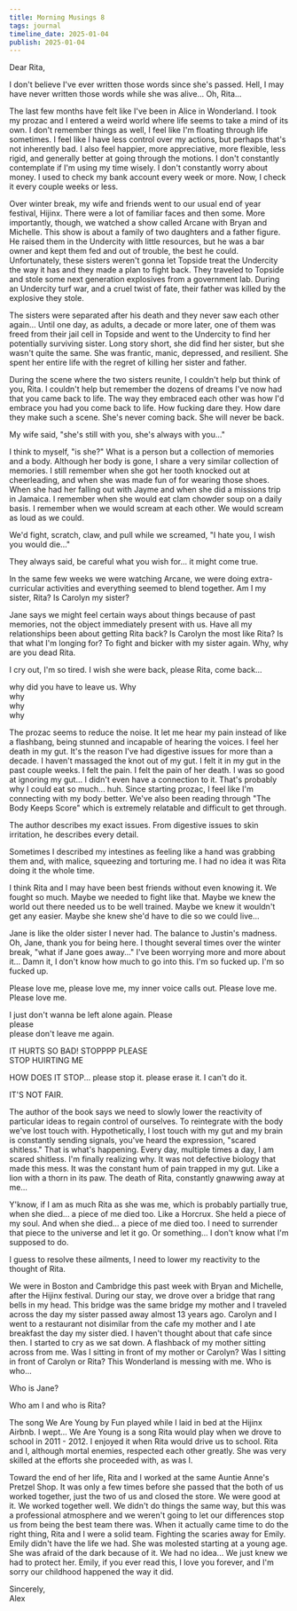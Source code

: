 ```yaml
---
title: Morning Musings 8
tags: journal
timeline_date: 2025-01-04
publish: 2025-01-04
---
```


Dear Rita,

I don't believe I've ever written those words since she's passed. Hell, I may have never written those words while she was alive... Oh, Rita...

The last few months have felt like I've been in Alice in Wonderland. I took my prozac and I entered a weird world where life seems to take a mind of its own.
I don't remember things as well, I feel like I'm floating through life sometimes. I feel like I have less control over my actions, but perhaps that's not
inherently bad. I also feel happier, more appreciative, more flexible, less rigid, and generally better at going through the motions. I don't constantly contemplate
if I'm using my time wisely. I don't constantly worry about money. I used to check my bank account every week or more. Now, I check it every couple weeks or less.

Over winter break, my wife and friends went to our usual end of year festival, Hijinx. There were a lot of familiar faces and then some. More importantly, though,
we watched a show called Arcane with Bryan and Michelle. This show is about a family of two daughters and a father figure. He raised them in the Undercity with little resources,
but he was a bar owner and kept them fed and out of trouble, the best he could. Unfortunately, these sisters weren't gonna let Topside treat the Undercity the way it has
and they made a plan to fight back. They traveled to Topside and stole some next generation explosives from a government lab. During an Undercity turf war, 
and a cruel twist of fate, their father was killed by the explosive they stole.

The sisters were separated after his death and they never saw each other again... Until one day, as adults, a decade or more later, 
one of them was freed from their jail cell in Topside and went to the Undercity to find her potentially surviving sister. Long story short, she did find her sister, but
she wasn't quite the same. She was frantic, manic, depressed, and resilient. She spent her entire life with the regret of killing her sister and father.

During the scene where the two sisters reunite, I couldn't help but think of you, Rita. I couldn't help but remember the dozens of dreams I've now had that you came back to life.
The way they embraced each other was how I'd embrace you had you come back to life. How fucking dare they. How dare they make such a scene. She's never coming back. She will
never be back.

My wife said, "she's still with you, she's always with you..."

I think to myself, "is she?" What is a person but a collection of memories and a body. Although her body is gone, I share a very similar collection of memories. I still remember
when she got her tooth knocked out at cheerleading, and when she was made fun of for wearing those shoes. When she had her falling out with Jayme and when she did a missions trip
in Jamaica. I remember when she would eat clam chowder soup on a daily basis. I remember when we would scream at each other. We would scream as loud as we could.

We'd fight, scratch, claw, and pull while we screamed, "I hate you, I wish you would die..."

They always said, be careful what you wish for... it might come true.

In the same few weeks we were watching Arcane, we were doing extra-curricular activities and everything seemed to blend together. Am I my sister, Rita? Is Carolyn my sister?

Jane says we might feel certain ways about things because of past memories, not the object immediately present with us. Have all my relationships been about getting
Rita back? Is Carolyn the most like Rita? Is that what I'm longing for? To fight and bicker with my sister again. Why, why are you dead Rita.

I cry out, I'm so tired. I wish she were back, please Rita, come back...

why did you have to leave us. Why\
why\
why\
why

The prozac seems to reduce the noise. It let me hear my pain instead of like a flashbang, being stunned and incapable of hearing the voices. I feel her death in my gut.
It's the reason I've had digestive issues for more than a decade. I haven't massaged the knot out of my gut. I felt it in my gut in the past couple weeks. I felt the pain.
I felt the pain of her death. I was so good at ignoring my gut... I didn't even have a connection to it. That's probably why I could eat so much... huh. Since starting prozac,
I feel like I'm connecting with my body better. We've also been reading through "The Body Keeps Score" which is extremely relatable and difficult to get through.

The author describes my exact issues. From digestive issues to skin irritation, he describes every detail.

Sometimes I described my intestines as feeling like a hand was grabbing them and, with malice, squeezing and torturing me. I had no idea it was Rita doing it the whole time.

I think Rita and I may have been best friends without even knowing it. We fought so much. Maybe we needed to fight like that. Maybe we knew the world out there needed us to
be well trained. Maybe we knew it wouldn't get any easier. Maybe she knew she'd have to die so we could live...

Jane is like the older sister I never had. The balance to Justin's madness. Oh, Jane, thank you for being here. I thought several times over the winter break, "what if Jane
goes away..." I've been worrying more and more about it... Damn it, I don't know how much to go into this. I'm so fucked up. I'm so fucked up.

Please love me, please love me, my inner voice calls out. Please love me. Please love me.

I just don't wanna be left alone again. Please\
please\
please don't leave me again.


IT HURTS SO BAD! STOPPPP PLEASE\
STOP HUIRTING ME

HOW DOES IT STOP... please stop it. please erase it. I can't do it.

IT'S NOT FAIR.

The author of the book says we need to slowly lower the reactivity of particular ideas to regain control of ourselves. To reintegrate with the body we've lost touch with.
Hypothetically, I lost touch with my gut and my brain is constantly sending signals, you've heard the expression, "scared shitless." That is what's happening.
Every day, multiple times a day, I am scared shitless. I'm finally realizing why. It was not defective biology that made this mess. It was the constant hum of pain
trapped in my gut. Like a lion with a thorn in its paw. The death of Rita, constantly gnawwing away at me...

Y'know, if I am as much Rita as she was me, which is probably partially true, when she died... a piece of me died too. Like a Horcrux. She held a piece of my soul. And
when she died... a piece of me died too. I need to surrender that piece to the universe and let it go. Or something... I don't know what I'm supposed to do.

I guess to resolve these ailments, I need to lower my reactivity to the thought of Rita.

We were in Boston and Cambridge this past week with Bryan and Michelle, after the Hijinx festival. During our stay, we drove over a bridge that rang bells in my head.
This bridge was the same bridge my mother and I traveled across the day my sister passed away almost 13 years ago. Carolyn and I went to a restaurant not disimilar from 
the cafe my mother and I ate breakfast the day my sister died. I haven't thought about that cafe since then. I started to cry as we sat down. A flashback of my mother sitting
across from me. Was I sitting in front of my mother or Carolyn? Was I sitting in front of Carolyn or Rita? This Wonderland is messing with me. Who is who...

Who is Jane?

Who am I and who is Rita?

The song We Are Young by Fun played while I laid in bed at the Hijinx Airbnb. I wept... We Are Young is a song Rita would play when we drove to school in 2011 - 2012. I enjoyed
it when Rita would drive us to school. Rita and I, although mortal enemies, respected each other greatly. She was very skilled at the efforts she proceeded with, as was I.

Toward the end of her life, Rita and I worked at the same Auntie Anne's Pretzel Shop. It was only a few times before she passed that the both of us worked together, just the two
of us and closed the store. We were good at it. We worked together well. We didn't do things the same way, but this was a professional atmosphere and we weren't going
to let our differences stop us from being the best team there was. When it actually came time to do the right thing, Rita and I were a solid team. Fighting the scaries
away for Emily. Emily didn't have the life we had. She was molested starting at a young age. She was afraid of the dark because of it. We had no idea... We just
knew we had to protect her. Emily, if you ever read this, I love you forever, and I'm sorry our childhood happened the way it did.

Sincerely,\
Alex


